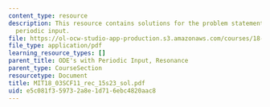 ```yaml
---
content_type: resource
description: This resource contains solutions for the problem statements related to
  periodic input.
file: https://ol-ocw-studio-app-production.s3.amazonaws.com/courses/18-03sc-differential-equations-fall-2011/e5c081f359732a8e1d716ebc4820aac8_MIT18_03SCF11_rec_15s23_sol.pdf
file_type: application/pdf
learning_resource_types: []
parent_title: ODE's with Periodic Input, Resonance
parent_type: CourseSection
resourcetype: Document
title: MIT18_03SCF11_rec_15s23_sol.pdf
uid: e5c081f3-5973-2a8e-1d71-6ebc4820aac8
---
```

